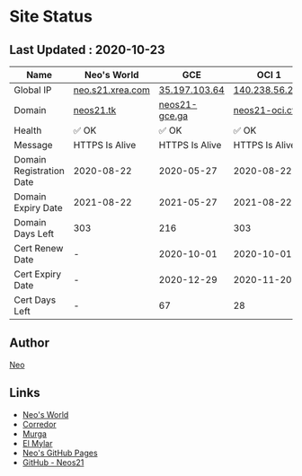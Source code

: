 # Site Status


## Last Updated : 2020-10-23

| Name | Neo's World | GCE | OCI 1 | OCI 2 |
|------|---|---|---|---|
| Global IP                | [neo.s21.xrea.com](http://neo.s21.xrea.com/) | [35.197.103.64](http://35.197.103.64/) | [140.238.56.203](http://140.238.56.203/) | [158.101.130.242](http://158.101.130.242/) |
| Domain                   | [neos21.tk](http://neos21.tk/) | [neos21-gce.ga](http://neos21-gce.ga/) | [neos21-oci.cf](http://neos21-oci.cf/) | [neos21-oci.ml](http://neos21-oci.ml/) |
| Health                   | ✅ OK | ✅ OK | ✅ OK | ✅ OK |
| Message                  | HTTPS Is Alive | HTTPS Is Alive | HTTPS Is Alive | HTTPS Is Alive |
| Domain Registration Date | 2020-08-22 | 2020-05-27 | 2020-08-22 | 2020-08-22 |
| Domain Expiry Date       | 2021-08-22 | 2021-05-27 | 2021-08-22 | 2021-08-22 |
| Domain Days Left         | 303 | 216 | 303 | 303 |
| Cert Renew Date          | - | 2020-10-01 | 2020-10-01 | 2020-10-01 |
| Cert Expiry Date         | - | 2020-12-29 | 2020-11-20 | 2020-11-20 |
| Cert Days Left           | - | 67 | 28 | 28 |


## Author

[Neo](http://neo.s21.xrea.com/)


## Links

- [Neo's World](http://neo.s21.xrea.com/)
- [Corredor](https://neos21.hatenablog.com/)
- [Murga](https://neos21.hatenablog.jp/)
- [El Mylar](https://neos21.hateblo.jp/)
- [Neo's GitHub Pages](https://neos21.github.io/)
- [GitHub - Neos21](https://github.com/Neos21/)
